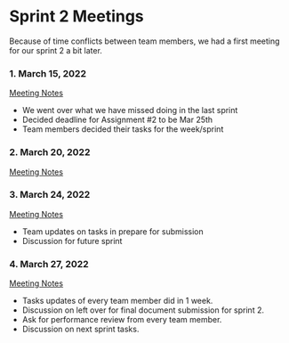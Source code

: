 # Sprint 2 Meetings 

Because of time conflicts between team members, we had a first meeting for our sprint 2 a bit later. 

### 1. March 15, 2022 

[Meeting Notes](/doc/meeting_notes/sprint2_mar15.md)

- We went over what we have missed doing in the last sprint
- Decided deadline for Assignment #2 to be Mar 25th 
- Team members decided their tasks for the week/sprint

### 2. March 20, 2022

[Meeting Notes](/doc/meeting_notes/sprint2_mar20.md)


### 3. March 24, 2022

[Meeting Notes](/doc/meeting_notes/sprint2_mar24.md)
- Team updates on tasks in prepare for submission 
- Discussion for future sprint

### 4. March 27, 2022
[Meeting Notes](/doc/meeting_notes/sprint2_mar27.md)
- Tasks updates of every team member did in 1 week. 
- Discussion on left over for final document submission for sprint 2.
- Ask for performance review from every team member.
- Discussion on next sprint tasks.